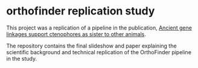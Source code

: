 # orthofinder replication study

This project was a replication of a pipeline in the publication, [Ancient gene linkages support ctenophores as sister to other animals]([url](https://www.nature.com/articles/s41586-023-05936-6)).

The repository contains the final slideshow and paper explaining the scientific background and technical replication of the OrthoFinder pipeline in the study.  
